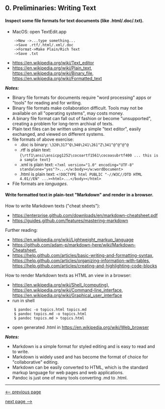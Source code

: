 ## 0. Preliminaries: Writing Text

#### Inspect some file formats for text documents (like .html/.doc/.txt).

* MacOS: open TextEdit.app
```
    ->New ->...type something...
    ->Save .rtf/.html/.xml/.doc
    ->Format->Make Plain/Rich Text
    ->Save .txt
```
* <https://en.wikipedia.org/wiki/Text_editor>
* <https://en.wikipedia.org/wiki/Plain_text>, <https://en.wikipedia.org/wiki/Binary_file>, <https://en.wikipedia.org/wiki/Formatted_text>

___Notes:___

* Binary file formats for documents require "word processing" apps or "tools" for reading and for writing.
* Binary file formats make collaboration difficult.  Tools may not be available on all "operating systems", may costs money.
* A binary file format can fall out of fashion or become "unsupported", creating a problem for long-term archival of texts.
* Plain text files can be written using a simple "text editor", easily exchanged, and viewed on different systems.
* file formats of above exercise:
  - .doc is binary: `\320\317^Q\340\241\261^Z\341^@^@^@^@`
  - .rtf is plain text: `{\rtf1\ansi\ansicpg1252\cocoartf1561\cocoasubrtf400 ... this is a sample text}`
  - .xml is plain text: `<?xml version="1.0" encoding="UTF-8" standalone="yes"?>...</w:body></w:wordDocument>`
  - .html is plain text: `<!DOCTYPE html PUBLIC "-//W3C//DTD HTML 4.01//EN" ...><html>...</body></html>`  
* File formats are _languages_.

#### Write formatted text in plain-text "Markdown" and render in a browser.

How to write Markdown texts ("cheat sheets"):

* <https://enterprise.github.com/downloads/en/markdown-cheatsheet.pdf>
* <https://guides.github.com/features/mastering-markdown>

Further reading:

* <https://en.wikipedia.org/wiki/Lightweight_markup_language>
* <https://github.com/adam-p/markdown-here/wiki/Markdown-Cheatsheet>,
* <https://help.github.com/articles/basic-writing-and-formatting-syntax>, <https://help.github.com/articles/organizing-information-with-tables>, <https://help.github.com/articles/creating-and-highlighting-code-blocks>

How to render Markdown texts as HTML an view in a browser:

* <https://en.wikipedia.org/wiki/Shell_(computing)>, <https://en.wikipedia.org/wiki/Command-line_interface>, <https://en.wikipedia.org/wiki/Graphical_user_interface>
* run in shell
```
    $ pandoc -o topics.html topics.md
    $ pandoc topics.md -o topics.html
    $ pandoc topics.md > topics.html
```
* open generated .html in <https://en.wikipedia.org/wiki/Web_browser>

___Notes:___

* Markdown is a simple format for styled editing and is easy to read and to write.
* Markdown is widely used and has become the format of choice for "collaborative" editing.
* Markdown can be easily converted to HTML, which is the standard markup language for web pages and web applications.
* Pandoc is just one of many tools converting .md to .html.

------------

[<-- previous page](README.md)

[next page -->](/ch2_expressions.md)
